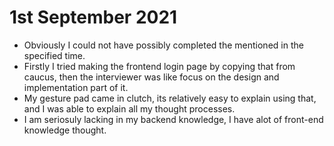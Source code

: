 # 1st September 2021

- Obviously I could not have possibly completed the mentioned in the specified time.
- Firstly I tried making the frontend login page by copying that from caucus, then the interviewer was like focus on the design and implementation part of it.
- My gesture pad came in clutch, its relatively easy to explain using that, and I was able to explain all my thought processes.
- I am seriosuly lacking in my backend knowledge, I have alot of front-end knowledge thought.
